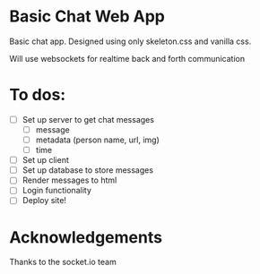 # Basic Chat Web App
Basic chat app.
Designed using only skeleton.css and vanilla css.

Will use websockets for realtime back and forth communication

# To dos:
- [ ]  Set up server to get chat messages
    - [ ]  message
    - [ ]  metadata (person name, url, img)
    - [ ]  time
- [ ]  Set up client
- [ ]  Set up database to store messages
- [ ]  Render messages to html
- [ ]  Login functionality
- [ ]  Deploy site!

# Acknowledgements
Thanks to the socket.io team